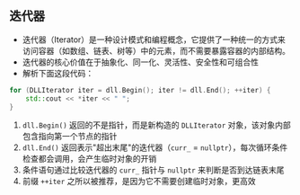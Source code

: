 ## 迭代器

- 迭代器（Iterator）是一种设计模式和编程概念，它提供了一种统一的方式来访问容器（如数组、链表、树等）中的元素，而不需要暴露容器的内部结构。
- 迭代器的核心价值在于抽象化、同一化、灵活性、安全性和可组合性
- 解析下面这段代码：

```c++
for (DLLIterator iter = dll.Begin(); iter != dll.End(); ++iter) {
    std::cout << *iter << " ";
}
```

1. `dll.Begin()` 返回的不是指针，而是新构造的 `DLLIterator` 对象，该对象内部包含指向第一个节点的指针
2. `dll.End()` 返回表示"超出末尾"的迭代器（`curr_` = `nullptr`），每次循环条件检查都会调用，会产生临时对象的开销
3. 条件语句通过比较迭代器的 `curr_` 指针与 `nullptr` 来判断是否到达链表末尾
4. 前缀 `++iter` 之所以被推荐，是因为它不需要创建临时对象，更高效

